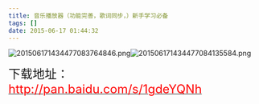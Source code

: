 ```yaml
---
title: 音乐播放器（功能完善，歌词同步，）新手学习必备
tags: []
date: 2015-06-17 01:44:32
---
```


![](http://www.mandroid.cn/zb_users/upload/2015/06/201506171434477083764846.png "201506171434477083764846.png")![](http://www.mandroid.cn/zb_users/upload/2015/06/201506171434477084135584.png "201506171434477084135584.png")

<span style="font-size: 24px;">下载地址：</span>[<span style="font-size: 24px; color: rgb(255, 0, 0);">http://pan.baidu.com/s/1gdeYQNh</span>](http://pan.baidu.com/s/1gdeYQNh)